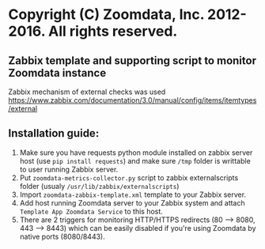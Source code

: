 # Copyright (C) Zoomdata, Inc. 2012-2016. All rights reserved.

## Zabbix template and supporting script to monitor Zoomdata instance

Zabbix mechanism of external checks was used
https://www.zabbix.com/documentation/3.0/manual/config/items/itemtypes/external

## Installation guide:
1. Make sure you have requests python module installed on zabbix server host (use `pip install requests`) and make sure `/tmp` folder is writtable to user running Zabbix server.
2. Put `zoomdata-metrics-collector.py` script to zabbix externalscripts folder (usualy `/usr/lib/zabbix/externalscripts`)
3. Import `zoomdata-zabbix-template.xml` template to your Zabbix server.
4. Add host running Zoomdata server to your Zabbix system and attach `Template App Zoomdata Service` to this host.
5. There are 2 triggers for monitoring HTTP/HTTPS redirects (80 --> 8080, 443 --> 8443) which can be easily disabled if you're using Zoomdata by native ports (8080/8443). 
